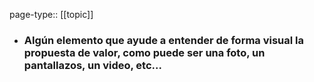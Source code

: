 page-type:: [[topic]]
- ### Algún elemento que ayude a entender de forma visual la propuesta de valor, como puede ser una foto, un pantallazos, un video, etc...


